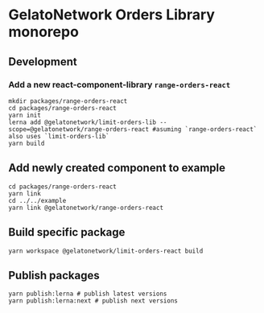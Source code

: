 # GelatoNetwork Orders Library monorepo

## Development
### Add a new react-component-library `range-orders-react`

```shell
mkdir packages/range-orders-react
cd packages/range-orders-react
yarn init
lerna add @gelatonetwork/limit-orders-lib --scope=@gelatonetwork/range-orders-react #asuming `range-orders-react` also uses `limit-orders-lib`
yarn build
```

## Add newly created component to example
```shell
cd packages/range-orders-react
yarn link
cd ../../example
yarn link @gelatonetwork/range-orders-react
```
## Build specific package
```shell
yarn workspace @gelatonetwork/limit-orders-react build
```

## Publish packages
```shell
yarn publish:lerna # publish latest versions
yarn publish:lerna:next # publish next versions
```